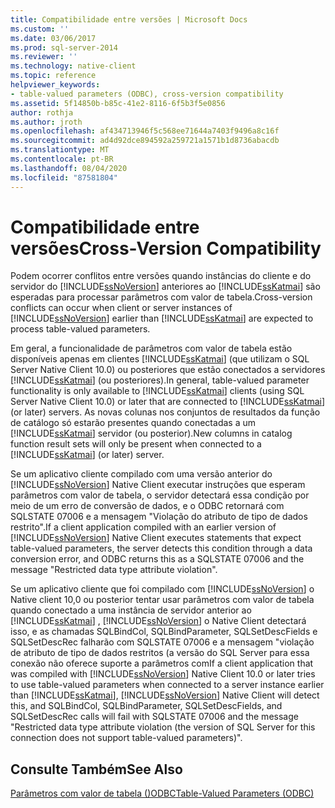 ```yaml
---
title: Compatibilidade entre versões | Microsoft Docs
ms.custom: ''
ms.date: 03/06/2017
ms.prod: sql-server-2014
ms.reviewer: ''
ms.technology: native-client
ms.topic: reference
helpviewer_keywords:
- table-valued parameters (ODBC), cross-version compatibility
ms.assetid: 5f14850b-b85c-41e2-8116-6f5b3f5e0856
author: rothja
ms.author: jroth
ms.openlocfilehash: af434713946f5c568ee71644a7403f9496a8c16f
ms.sourcegitcommit: ad4d92dce894592a259721a1571b1d8736abacdb
ms.translationtype: MT
ms.contentlocale: pt-BR
ms.lasthandoff: 08/04/2020
ms.locfileid: "87581804"
---
```

# <a name="cross-version-compatibility"></a><span data-ttu-id="b94b6-102">Compatibilidade entre versões</span><span class="sxs-lookup"><span data-stu-id="b94b6-102">Cross-Version Compatibility</span></span>
  <span data-ttu-id="b94b6-103">Podem ocorrer conflitos entre versões quando instâncias do cliente e do servidor do [!INCLUDE[ssNoVersion](../../includes/ssnoversion-md.md)] anteriores ao [!INCLUDE[ssKatmai](../../includes/sskatmai-md.md)] são esperadas para processar parâmetros com valor de tabela.</span><span class="sxs-lookup"><span data-stu-id="b94b6-103">Cross-version conflicts can occur when client or server instances of [!INCLUDE[ssNoVersion](../../includes/ssnoversion-md.md)] earlier than [!INCLUDE[ssKatmai](../../includes/sskatmai-md.md)] are expected to process table-valued parameters.</span></span>  
  
 <span data-ttu-id="b94b6-104">Em geral, a funcionalidade de parâmetros com valor de tabela estão disponíveis apenas em clientes [!INCLUDE[ssKatmai](../../includes/sskatmai-md.md)] (que utilizam o SQL Server Native Client 10.0) ou posteriores que estão conectados a servidores [!INCLUDE[ssKatmai](../../includes/sskatmai-md.md)] (ou posteriores).</span><span class="sxs-lookup"><span data-stu-id="b94b6-104">In general, table-valued parameter functionality is only available to [!INCLUDE[ssKatmai](../../includes/sskatmai-md.md)] clients (using SQL Server Native Client 10.0) or later that are connected to [!INCLUDE[ssKatmai](../../includes/sskatmai-md.md)] (or later) servers.</span></span> <span data-ttu-id="b94b6-105">As novas colunas nos conjuntos de resultados da função de catálogo só estarão presentes quando conectadas a um [!INCLUDE[ssKatmai](../../includes/sskatmai-md.md)] servidor (ou posterior).</span><span class="sxs-lookup"><span data-stu-id="b94b6-105">New columns in catalog function result sets will only be present when connected to a [!INCLUDE[ssKatmai](../../includes/sskatmai-md.md)] (or later) server.</span></span>  
  
 <span data-ttu-id="b94b6-106">Se um aplicativo cliente compilado com uma versão anterior do [!INCLUDE[ssNoVersion](../../includes/ssnoversion-md.md)] Native Client executar instruções que esperam parâmetros com valor de tabela, o servidor detectará essa condição por meio de um erro de conversão de dados, e o ODBC retornará com SQLSTATE 07006 e a mensagem "Violação do atributo de tipo de dados restrito".</span><span class="sxs-lookup"><span data-stu-id="b94b6-106">If a client application compiled with an earlier version of [!INCLUDE[ssNoVersion](../../includes/ssnoversion-md.md)] Native Client executes statements that expect table-valued parameters, the server detects this condition through a data conversion error, and ODBC returns this as a SQLSTATE 07006 and the message "Restricted data type attribute violation".</span></span>  
  
 <span data-ttu-id="b94b6-107">Se um aplicativo cliente que foi compilado com [!INCLUDE[ssNoVersion](../../includes/ssnoversion-md.md)] o Native client 10,0 ou posterior tentar usar parâmetros com valor de tabela quando conectado a uma instância de servidor anterior ao [!INCLUDE[ssKatmai](../../includes/sskatmai-md.md)] , [!INCLUDE[ssNoVersion](../../includes/ssnoversion-md.md)] o Native Client detectará isso, e as chamadas SQLBindCol, SQLBindParameter, SQLSetDescFields e SQLSetDescRec falharão com SQLSTATE 07006 e a mensagem "violação de atributo de tipo de dados restritos (a versão do SQL Server para essa conexão não oferece suporte a parâmetros com</span><span class="sxs-lookup"><span data-stu-id="b94b6-107">If a client application that was compiled with [!INCLUDE[ssNoVersion](../../includes/ssnoversion-md.md)] Native Client 10.0 or later tries to use table-valued parameters when connected to a server instance earlier than [!INCLUDE[ssKatmai](../../includes/sskatmai-md.md)], [!INCLUDE[ssNoVersion](../../includes/ssnoversion-md.md)] Native Client will detect this, and SQLBindCol, SQLBindParameter, SQLSetDescFields, and SQLSetDescRec calls will fail with SQLSTATE 07006 and the message "Restricted data type attribute violation (the version of SQL Server for this connection does not support table-valued parameters)".</span></span>  
  
## <a name="see-also"></a><span data-ttu-id="b94b6-108">Consulte Também</span><span class="sxs-lookup"><span data-stu-id="b94b6-108">See Also</span></span>  
 [<span data-ttu-id="b94b6-109">Parâmetros com valor de tabela &#40;&#41;ODBC</span><span class="sxs-lookup"><span data-stu-id="b94b6-109">Table-Valued Parameters &#40;ODBC&#41;</span></span>](table-valued-parameters-odbc.md)  
  
  
